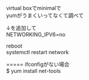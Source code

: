 

virtual boxでminimalで  
yumがうまくいってなくて調べて  

↓を追加して  
NETWORKING_IPV6=no  

reboot  
systemctl restart network  

=====
ifconfigがない場合  
$ yum install net-tools  

